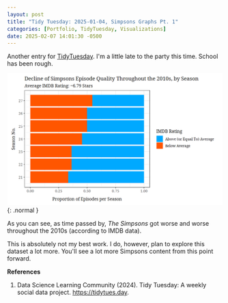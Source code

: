 ```yaml
---
layout: post
title: "Tidy Tuesday: 2025-01-04, Simpsons Graphs Pt. 1"
categories: [Portfolio, TidyTuesday, Visualizations]
date: 2025-02-07 14:01:30 -0500
---
```


Another entry for [TidyTuesday](https://github.com/rfordatascience/tidytuesday/tree/main). I'm a little late to the party this time. School has been rough.

![Simpsons Visualization](/assets/img/simpsons_decline.png){: .normal }

As you can see, as time passed by, *The Simpsons* got worse and worse throughout the 2010s (according to IMDB data). 

This is absolutely not my best work. I do, however, plan to explore this dataset a lot more. You'll see a lot more Simpsons content from this point forward. 

**References**

1. Data Science Learning Community (2024). Tidy Tuesday: A weekly social data project. https://tidytues.day.